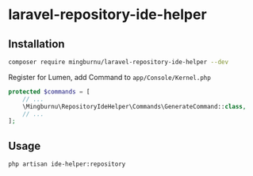 # laravel-repository-ide-helper

## Installation

```bash
composer require mingburnu/laravel-repository-ide-helper --dev
```

Register for Lumen, add Command to `app/Console/Kernel.php`

```php
protected $commands = [
    // ...
    \Mingburnu\RepositoryIdeHelper\Commands\GenerateCommand::class,
    // ...
];
```

## Usage

```bash
php artisan ide-helper:repository
```
